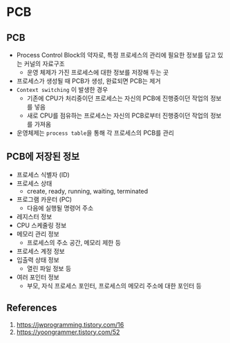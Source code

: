 # PCB

## PCB

- Process Control Block의 약자로, 특정 프로세스의 관리에 필요한 정보를 담고 있는 커널의 자료구조
  - 운영 체제가 가진 프로세스에 대한 정보를 저장해 두는 곳
- 프로세스가 생성될 때 PCB가 생성, 완료되면 PCB는 제거
- `Context switching` 이 발생한 경우
  - 기존에 CPU가 처리중이던 프로세스는 자신의 PCB에 진행중이던 작업의 정보를 넣음
  - 새로 CPU를 점유하는 프로세스는 자신의 PCB로부터 진행중이던 작업의 정보를 가져옴
- 운영체제는 `process table`을 통해 각 프로세스의 PCB를 관리

## PCB에 저장된 정보

- 프로세스 식별자 (ID)
- 프로세스 상태
  - create, ready, running, waiting, terminated
- 프로그램 카운터 (PC)
  - 다음에 실행될 명령어 주소
- 레지스터 정보
- CPU 스케줄링 정보
- 메모리 관리 정보
  - 프로세스의 주소 공간, 메모리 제한 등
- 프로세스 계정 정보
- 입출력 상태 정보
  - 열린 파일 정보 등
- 여러 포인터 정보
  - 부모, 자식 프로세스 포인터, 프로세스의 메모리 주소에 대한 포인터 등

## References

1. https://jwprogramming.tistory.com/16
2. https://yoongrammer.tistory.com/52
